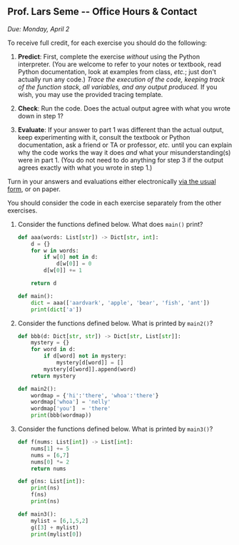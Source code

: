Prof. Lars Seme -- Office Hours & Contact
---------------------------------------


*Due: Monday, April 2*

To receive full credit, for each exercise you should do the following:

1. **Predict**: First, complete the exercise *without* using the
   Python interpreter.  (You are welcome to refer to your notes or
   textbook, read Python documentation, look at examples from class,
   *etc.*; just don't actually run any code.)  *Trace the execution of
   the code, keeping track of the function stack, all variables, and
   any output produced.* If you wish, you may use the provided
   tracing template.

2. **Check**: Run the code.  Does the actual output agree with what
   you wrote down in step 1?

3. **Evaluate**: If your answer to part 1 was different than the
   actual output, keep experimenting with it, consult the textbook or
   Python documentation, ask a friend or TA or professor, *etc.* until
   you can explain why the code works the way it does *and* what your
   misunderstanding(s) were in part 1.  (You do not need to do
   anything for step 3 if the output agrees exactly with what you
   wrote in step 1.)

Turn in your answers and evaluations either electronically [via the
usual form](https://goo.gl/forms/XsJVafSZLdedQY1M2), or on paper.

You should consider the code in each exercise separately from the
other exercises.

1. Consider the functions defined below.  What does `main()` print?

    ``` python
    def aaa(words: List[str]) -> Dict[str, int]:
        d = {}
        for w in words:
            if w[0] not in d:
                d[w[0]] = 0
            d[w[0]] += 1

        return d

    def main():
        dict = aaa(['aardvark', 'apple', 'bear', 'fish', 'ant'])
        print(dict['a'])
    ```

2. Consider the functions defined below.  What is printed by `main2()`?

    ``` python
    def bbb(d: Dict[str, str]) -> Dict[str, List[str]]:
        mystery = {}
        for word in d:
            if d[word] not in mystery:
                mystery[d[word]] = []
            mystery[d[word]].append(word)
        return mystery

    def main2():
        wordmap = {'hi':'there', 'whoa':'there'}
        wordmap['whoa'] = 'nelly'
        wordmap['you']  = 'there'
        print(bbb(wordmap))
    ```

3. Consider the functions defined below.  What is printed by `main3()`?

    ``` python
    def f(nums: List[int]) -> List[int]:
        nums[1] += 5
        nums = [6,7]
        nums[0] *= 2
        return nums

    def g(ns: List[int]):
        print(ns)
        f(ns)
        print(ns)

    def main3():
        mylist = [6,1,5,2]
        g([3] + mylist)
        print(mylist[0])
    ```
